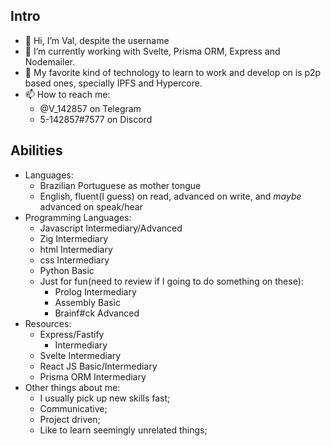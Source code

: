 ## Intro
- 👋 Hi, I’m Val, despite the username
- 🌱 I’m currently working with Svelte, Prisma ORM, Express and Nodemailer.
- 💞️ My favorite kind of technology to learn to work and develop on is p2p based ones, specially IPFS and Hypercore.
- 📫 How to reach me: 
  * @V_142857 on Telegram
  * 5-142857#7577 on Discord
## Abilities
  - Languages:
    - Brazilian Portuguese as mother tongue
    - English, fluent(I guess) on read, advanced on write, and _maybe_ advanced on speak/hear
  - Programming Languages:
    - Javascript  Intermediary/Advanced
    - Zig         Intermediary
    - html        Intermediary
    - css         Intermediary
    - Python      Basic
    - Just for fun(need to review if I going to do something on these):
      - Prolog    Intermediary
      - Assembly  Basic
      - Brainf#ck Advanced
  - Resources:
    - Express/Fastify     
      - Intermediary
    - Svelte      Intermediary
    - React JS    Basic/Intermediary
    - Prisma ORM  Intermediary
  - Other things about me:
    - I usually pick up new skills fast;
    - Communicative;
    - Project driven;
    - Like to learn seemingly unrelated things;
